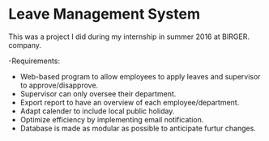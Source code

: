 # Leave Management System
This was a project I did during my internship in summer 2016 at BIRGER. company.

-Requirements:
 * Web-based program to allow employees to apply leaves and supervisor to approve/disapprove.
 * Supervisor can only oversee their department.
 * Export report to have an overview of each employee/department.
 * Adapt calender to include local public holiday.
 * Optimize efficiency by implementing email notification.
 * Database is made as modular as possible to anticipate furtur changes.
  
